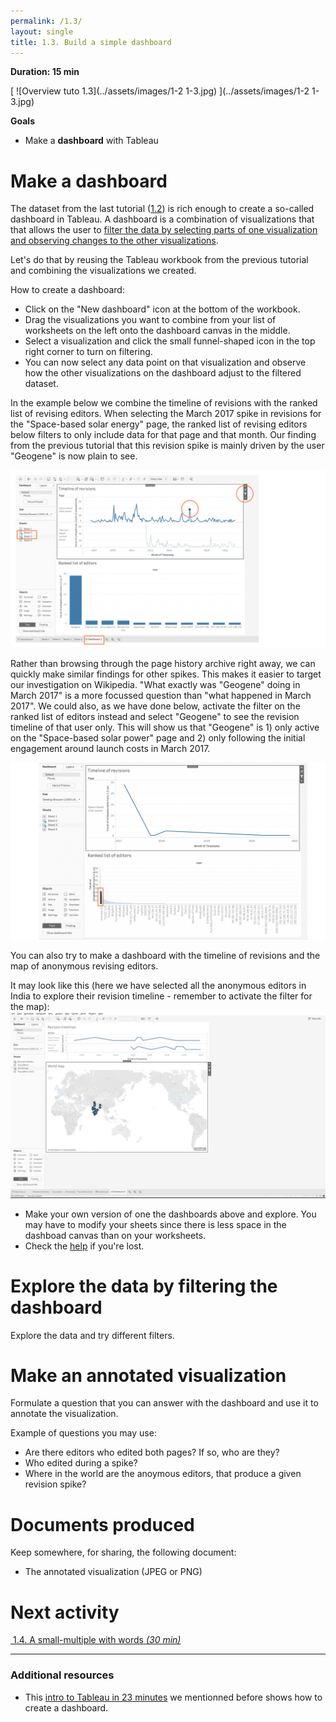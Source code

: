 ```yaml
---
permalink: /1.3/
layout: single
title: 1.3. Build a simple dashboard
---
```


**Duration: 15 min**

[
	![Overview tuto 1.3](../assets/images/1-2 1-3.jpg)
](../assets/images/1-2 1-3.jpg)

**Goals**
* Make a **dashboard** with Tableau

# Make a dashboard

The dataset from the last tutorial ([1.2](../1.2/)) is rich enough to create a so-called dashboard in Tableau. A dashboard is a combination of visualizations that that allows the user to [filter the data by selecting parts of one visualization and observing changes to the other visualizations](https://help.tableau.com/current/pro/desktop/en-us/dashboards_create.htm#add-interactivity).

Let's do that by reusing the Tableau workbook from the previous tutorial and combining the visualizations we created.

How to create a dashboard:
* Click on the "New dashboard" icon at the bottom of the workbook.
* Drag the visualizations you want to combine from your list of worksheets on the left onto the dashboard canvas in the middle. 
* Select a visualization and click the small funnel-shaped icon in the top right corner to turn on filtering.
* You can now select any data point on that visualization and observe how the other visualizations on the dashboard adjust to the filtered dataset.

In the example below we combine the timeline of revisions with the ranked list of revising editors. When selecting the March 2017 spike in revisions for the "Space-based solar energy" page, the ranked list of revising editors below filters to only include data for that page and that month. Our finding from the previous tutorial that this revision spike is mainly driven by the user "Geogene" is now plain to see. 


[
	![Overview tuto 1.3](../assets/images/1-3/MappingControversies_TutorialScreenshots_FirstDashboard.svg)](../assets/images/1-3/MappingControversies_TutorialScreenshots_FirstDashboard.svg)

Rather than browsing through the page history archive right away, we can quickly make similar findings for other spikes. This makes it easier to target our investigation on Wikipedia. "What exactly was "Geogene" doing in March 2017" is a more focussed question than "what happened in March 2017". We could also, as we have done below, activate the filter on the ranked list of editors instead and select "Geogene" to see the revision timeline of that user only. This will show us that "Geogene" is 1) only active on the "Space-based solar power" page and 2) only following the initial engagement around launch costs in March 2017. 

[
	![Overview tuto 1.3](../assets/images/1-3/MappingControversies_TutorialScreenshots_FirstDashboard2.svg)](../assets/images/1-3/MappingControversies_TutorialScreenshots_FirstDashboard2.svg)


You can also try to make a dashboard with the timeline of revisions and the map of anonymous revising editors. 

It may look like this (here we have selected all the anonymous editors in India to explore their revision timeline - remember to activate the filter for the map):
[
	![Dashboard](../assets/images/1-3/Dashboard-2.png)
](../assets/images/1-3/Dashboard-2.png)

* Make your own version of one the dashboards above and explore. You may have to modify your sheets since there is less space in the dashboad canvas than on your worksheets. 
* Check the [help](https://help.tableau.com/current/pro/desktop/en-us/dashboards_create.htm#create-a-dashboard-and-add-or-replace-sheets) if you're lost.

# Explore the data by filtering the dashboard 

Explore the data and try different filters.


# Make an annotated visualization

Formulate a question that you can answer with the dashboard and use it to annotate the visualization.

Example of questions you may use:
* Are there editors who edited both pages? If so, who are they?
* Who edited during a spike?
* Where in the world are the anoymous editors, that produce a given revision spike?


# Documents produced

Keep somewhere, for sharing, the following document:
* The annotated visualization (JPEG or PNG)

# Next activity

[<i class="fas fa-forward"></i>&nbsp;1.4. A small-multiple with words *(30 min)*](../1.4/)

---

### Additional resources

* This [intro to Tableau in 23 minutes](https://www.youtube.com/watch?v=jEgVto5QME8) we mentionned before shows how to create a dashboard.